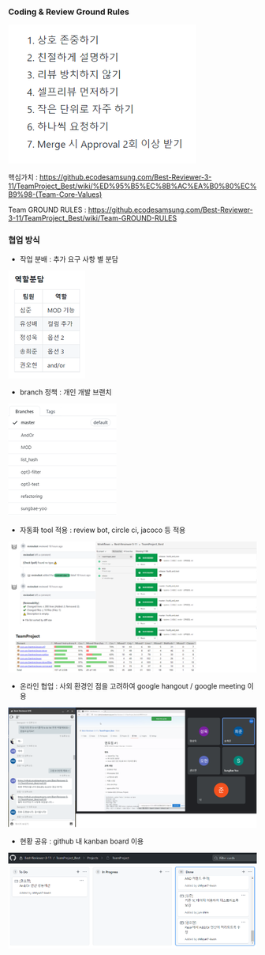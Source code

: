 ### Coding & Review Ground Rules

![groundRules](./../image/ground_rules.PNG)

핵심가치 : https://github.ecodesamsung.com/Best-Reviewer-3-11/TeamProject_Best/wiki/%ED%95%B5%EC%8B%AC%EA%B0%80%EC%B9%98-(Team-Core-Values)

Team GROUND RULES : https://github.ecodesamsung.com/Best-Reviewer-3-11/TeamProject_Best/wiki/Team-GROUND-RULES

### 협업 방식

- 작업 분배 : 추가 요구 사항 별 분담

![roleDistribution](./../image/role_distribution.PNG)

- branch 정책 : 개인 개발 브랜치

![branch](./../image/branch.PNG)

- 자동화 tool 적용 : review bot, circle ci, jacoco 등 적용

![auto_tools](./../image/auto_tool.png)

- 온라인 협업 : 사외 환경인 점을 고려하여 google hangout / google meeting 이용

![meeting](./../image/meeting.PNG)

- 현황 공유 : github 내 kanban board 이용

![kanban_board](./../image/kanban_board.PNG)

